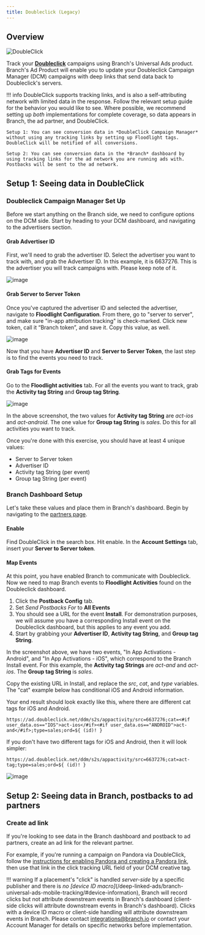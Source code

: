 ```yaml
---
title: Doubleclick (Legacy)
---
```

## Overview

![DoubleClick](https://cdn.branch.io/branch-assets/ad-partner-manager/386574786681131050/dc_newlogo-1528503421215.png)

Track your **[Doubleclick](https://doubleclick.com)** campaigns using Branch's Universal Ads product. Branch's Ad Product will enable you to update your Doubleclick Campaign Manager (DCM) campaigns with deep links that send data back to Doubleclick's servers.

!!! info
	DoubleClick supports tracking links, and is also a self-attributing network with limited data in the response. Follow the relevant setup guide for the behavior you would like to see. Where possible, we recommend setting up *both* implementations for complete coverage, so data appears in Branch, the ad partner, and DoubleClick.

	Setup 1: You can see conversion data in *DoubleClick Campaign Manager* without using any tracking links by setting up Floodlight tags. DoubleClick will be notified of all conversions.

	Setup 2: You can see conversion data in the *Branch* dashboard by using tracking links for the ad network you are running ads with. Postbacks will be sent to the ad network.

## Setup 1: Seeing data in DoubleClick

### Doubleclick Campaign Manager Set Up

Before we start anything on the Branch side, we need to configure options on the DCM side. Start by heading to your DCM dashboard, and navigating to the advertisers section.

#### Grab Advertiser ID

First, we'll need to grab the advertiser ID. Select the advertiser you want to track with, and grab the Advertiser ID. In this example, it is 6637276. This is the advertiser you will track campaigns with. Please keep note of it.

![image](/_assets/img/pages/deep-linked-ads/doubleclick/advertiser.png)

#### Grab Server to Server Token

Once you've captured the advertiser ID and selected the advertiser, navigate to <notranslate>**Floodlight Configuration**</notranslate>. From there, go to <notranslate>"server to server"</notranslate>, and make sure <notranslate>"in-app attribution tracking"</notranslate> is check-marked. Click new token, call it <notranslate>“Branch token”</notranslate>, and save it. Copy this value, as well.

![image](/_assets/img/pages/deep-linked-ads/doubleclick/server-token.png)

Now that you have <notranslate>**Advertiser ID**</notranslate> and <notranslate>**Server to Server Token**</notranslate>, the last step is to find the events you need to track.

#### Grab Tags for Events

Go to the <notranslate>**Floodlight activities**</notranslate> tab. For all the events you want to track, grab the <notranslate>**Activity tag String**</notranslate> and <notranslate>**Group tag String**</notranslate>.

![image](/_assets/img/pages/deep-linked-ads/doubleclick/cat-type.png)

In the above screenshot, the two values for <notranslate>**Activity tag String**</notranslate> are *act-ios* and *act-android*. The one value for <notranslate>**Group tag String**</notranslate> is *sales*. Do this for all activities you want to track.

Once you're done with this exercise, you should have at least 4 unique values:

- Server to Server token
- Advertiser ID
- Activity tag String (per event)
- Group tag String (per event)

### Branch Dashboard Setup

Let's take these values and place them in Branch's dashboard. Begin by navigating to the [partners page](https://dashboard.branch.io/ads/partner-management/a_doubleclick).

#### Enable

Find DoubleClick in the search box. Hit enable. In the <notranslate>**Account Settings**</notranslate> tab, insert your <notranslate>**Server to Server token**</notranslate>.

#### Map Events

At this point, you have enabled Branch to communicate with Doubleclick. Now we need to map Branch events to <notranslate>**Floodlight Activities**</notranslate> found on the Doubleclick dashboard.

1. Click the <notranslate>**Postback Config**</notranslate> tab.
1. Set <notranslate>*Send Postbacks For*</notranslate> to <notranslate>**All Events**</notranslate>
1. You should see a URL for the event <notranslate>**Install**</notranslate>. For demonstration purposes, we will assume you have a corresponding Install event on the Doubleclick dashboard, but this applies to any event you add.
1. Start by grabbing your <notranslate>**Advertiser ID**</notranslate>, <notranslate>**Activity tag String**</notranslate>, and <notranslate>**Group tag String**</notranslate>.

In the screenshot above, we have two events, "In App Activations - Android", and "In App Activations - iOS", which correspond to the Branch Install event. For this example, the <notranslate>**Activity tag Strings**</notranslate> are *act-and* and *act-ios*. The <notranslate>**Group tag String**</notranslate> is *sales*.

Copy the existing URL in Install, and replace the <notranslate>*src*</notranslate>, <notranslate>*cat*</notranslate>, and <notranslate>*type*</notranslate> variables. The <notranslate>"cat"</notranslate> example below has conditional iOS and Android information.

Your end result should look exactly like this, where there are different cat tags for iOS and Android.

`https://ad.doubleclick.net/ddm/s2s/appactivity/src=6637276;cat=<#if user_data.os=="IOS">act-ios</#if><#if user_data.os=="ANDROID">act-and</#if>;type=sales;ord=${ (id)! }`

If you don't have two different tags for iOS and Android, then it will look simpler:

`https://ad.doubleclick.net/ddm/s2s/appactivity/src=6637276;cat=act-tag;type=sales;ord=${ (id)! }`

![image](/_assets/img/pages/deep-linked-ads/doubleclick/final-postback-doubleclick.png)

## Setup 2: Seeing data in Branch, postbacks to ad partners

### Create ad link

If you're looking to see data in the Branch dashboard and postback to ad partners, create an ad link for the relevant partner.

For example, if you're running a campaign on Pandora via DoubleClick, follow the [instructions for enabling Pandora and creating a Pandora link](/deep-linked-ads/pandora-mobile-tracking/), then use that link in the click tracking URL field of your DCM creative tag.

!!! warning
	If a placement's "click" is handled *server-side* by a specific publisher and there is *no [device ID macro]*(/deep-linked-ads/branch-universal-ads-mobile-tracking/#device-information), Branch will record clicks but not attribute downstream events in Branch's dashboard (client-side clicks will attribute downstream events in Branch's dashboard). Clicks with a device ID macro or client-side handling will attribute downstream events in Branch. Please contact integrations@branch.io or contact your Account Manager for details on specific networks before implementation.
